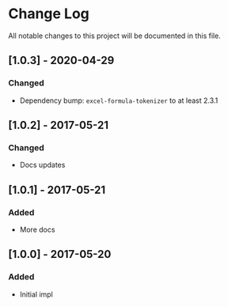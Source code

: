 # Change Log

All notable changes to this project will be documented in this file.

## [1.0.3] - 2020-04-29

### Changed

- Dependency bump: `excel-formula-tokenizer` to at least 2.3.1

## [1.0.2] - 2017-05-21

### Changed

- Docs updates

## [1.0.1] - 2017-05-21

### Added

- More docs

## [1.0.0] - 2017-05-20

### Added

- Initial impl
